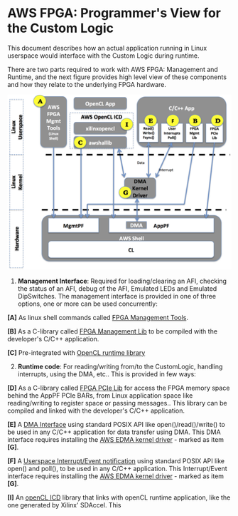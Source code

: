 # AWS FPGA: Programmer's View for the Custom Logic

This document describes how an actual application running in Linux userspace would interface with the Custom Logic during runtime.

There are two parts required to work with AWS FPGA: Management and Runtime, and the next figure provides high level view of these components and how they relate to the underlying FPGA hardware.

![alt tag](./images/AWS_FPGA_Software_Overview.jpg)

1. **Management Interface**: Required for loading/clearing an AFI, checking the status of an AFI, debug of the AFI, Emulated LEDs and Emulated DipSwitches. The management interface is provided in one of three options, one or more can be used concurrently:

  **\[A\]** As linux shell commands called [FPGA Management Tools](../../sdk/management/fpga_image_tools/README.md).
  
  **\[B\]** As a C-library called [FPGA Management Lib](../../sdk/management/lib/) to be compiled with the developer's C/C++ application.
  
  **\[C\]** Pre-integrated with [OpenCL runtime library](../../sdk/SDAccel)
  
2. **Runtime code**: For reading/writing from/to the CustomLogic, handling interrupts, using the DMA, etc..  This is provided in few ways:
  
  **\[D\]** As a C-library called [FPGA PCIe Lib](../../sdk/runtime/lib/) for access the FPGA memory space behind the AppPF PCIe BARs, from Linux application space like reading/writing to register space or passing messages.. This library can be compiled and linked with the developer's C/C++ application.
  
  **\[E\]** A [DMA Interface](../../sdk/linux_kernel_drivers/edma/edma_README.md) using standard POSIX API like open()/read()/write() to be used in any C/C++ application for data transfer using DMA. This DMA interface requires installing the [AWS EDMA kernel driver](../../sdk/linux_kernel_drivers/edma/edma_install.md) - marked as item **\[G\]**.
  
  **\[F\]** A [Userspace Interrupt/Event notification](../../sdk/linux_kernel_drivers/edma/user_defined_interrupts_README.md) using standard POSIX API like open() and poll(), to be used in any C/C++ application. This Interrupt/Event interface requires installing the [AWS EDMA kernel driver](../../sdk/linux_kernel_drivers/edma/edma_install.md) - marked as item **\[G\]**.
  
  **\[I\]** An [openCL ICD](https://wikipedia.org/wiki/OpenCL#Implementations) library that links with openCL runtime application, like the one generated by Xilinx' SDAccel. This
  

